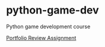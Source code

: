 # python-game-dev
Python game development course

[Portfolio Review Assignment](https://classroom.github.com/a/4PO5ujiU)
